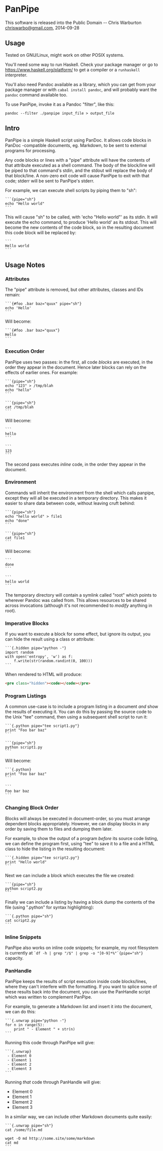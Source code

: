 # PanPipe #

This software is released into the Public Domain
  -- Chris Warburton <chriswarbo@gmail.com>, 2014-09-28

## Usage ##

Tested on GNU/Linux, might work on other POSIX systems.

You'll need some way to run Haskell. Check your package manager or go to
https://www.haskell.org/platform/ to get a compiler or a `runhaskell`
interpreter.

You'll also need Pandoc available as a library, which you can get from your
package manager or with `cabal install pandoc`, and will probably want the
`pandoc` command available too.

To use PanPipe, invoke it as a Pandoc "filter", like this:

`pandoc --filter ./panpipe input_file > output_file`

## Intro ##

PanPipe is a simple Haskell script using PanDoc. It allows code blocks in PanDoc
-compatible documents, eg. Markdown, to be sent to external programs for
processing.

Any code blocks or lines with a "pipe" attribute will have the contents of that
attribute executed as a shell command. The body of the block/line will be piped
to that command's stdin, and the stdout will replace the body of that
block/line. A non-zero exit code will cause PanPipe to exit with that code;
stderr will be sent to PanPipe's stderr.

For example, we can execute shell scripts by piping them to "sh":

````
```{pipe="sh"}
echo "Hello world"
```
````

This will cause "sh" to be called, with 'echo "Hello world"' as its stdin.
It will execute the echo command, to produce 'Hello world' as its stdout. This
will become the new contents of the code block, so in the resulting document
this code block will be replaced by:

````
```
Hello world
```
````

## Usage Notes ##

### Attributes ###

The "pipe" attribute is removed, but other attributes, classes and IDs remain:

````
```{#foo .bar baz="quux" pipe="sh"}
echo 'Hello'
```
````

Will become:

````
```{#foo .bar baz="quux"}
Hello
```
````

### Execution Order ###

PanPipe uses two passes: in the first, all code *blocks* are executed, in the
order they appear in the document. Hence later blocks can rely on the effects of
earlier ones. For example:

````
```{pipe="sh"}
echo "123" > /tmp/blah
echo "hello"
```

```{pipe="sh"}
cat /tmp/blah
```
````

Will become:

````
```
hello
```

```
123
```
````

The second pass executes *inline* code, in the order they appear in the
document.

### Environment ###

Commands will inherit the environment from the shell which calls panpipe, except
they will all be executed in a temporary directory. This makes it easier to
share data between code, without leaving cruft behind:

````
```{pipe="sh"}
echo "hello world" > file1
echo "done"
```

```{pipe="sh"}
cat file1
```
````

Will become:

````
```
done
```

```
hello world
```
````

The temporary directory will contain a symlink called "root" which points to
wherever Pandoc was called from. This allows resources to be shared across
invocations (although it's not recommended to *modify* anything in root).

### Imperative Blocks ###

If you want to execute a block for some effect, but ignore its output, you can
hide the result using a class or attribute:

````
```{.hidden pipe="python -"}
import random
with open('entropy', 'w') as f:
    f.write(str(random.randint(0, 100)))
```
````

When rendered to HTML will produce:

```html
<pre class="hidden"><code></code></pre>
```

### Program Listings ###

A common use-case is to include a program listing in a document *and* show the
results of executing it. You can do this by passing the source code to the Unix
"tee" command, then using a subsequent shell script to run it:

````
```{.python pipe="tee script1.py"}
print "Foo bar baz"
```

```{pipe="sh"}
python script1.py
```
````

Will become:

````
```{.python}
print "Foo bar baz"
```

```
Foo bar baz
```
````

### Changing Block Order ###

Blocks will always be executed in document-order, so you must arrange dependent
blocks appropriately. However, we can display blocks in any order by saving them
to files and dumping them later.

For example, to show the output of a program *before* its source code listing,
we can define the program first, using "tee" to save it to a file and a HTML
class to hide the listing in the resulting document:

````
```{.hidden pipe="tee script2.py"}
print "Hello world"
```
````

Next we can include a block which executes the file we created:

````
```{pipe="sh"}
python script2.py
```
````

Finally we can include a listing by having a block dump the contents of the file
(using ".python" for syntax highlighting):

````
```{.python pipe="sh"}
cat script2.py
```
````

### Inline Snippets ###

PanPipe also works on inline code snippets; for example, my root filesystem is
currently at `` `df -h | grep "/$" | grep -o "[0-9]*%"`{pipe="sh"} `` capacity.

### PanHandle ###

PanPipe keeps the results of script execution inside code blocks/lines, where
they can't interfere with the formatting. If you want to splice some of these
results back into the document, you can use the PanHandle script which was
written to complement PanPipe.

For example, to generate a Markdown list and insert it into the document, we can
do this:

````
```{.unwrap pipe="python -"}
for n in range(5):
    print " - Element " + str(n)
```
````

Running this code through PanPipe will give:

````
```{.unwrap}
 - Element 0
 - Element 1
 - Element 2
 - Element 3
```
````

Running *that* code through PanHandle will give:

 - Element 0
 - Element 1
 - Element 2
 - Element 3

In a similar way, we can include other Markdown documents quite easily:

````
```{.unwrap pipe="sh"}
cat /some/file.md

wget -O md http://some.site/some/markdown
cat md
```
````
